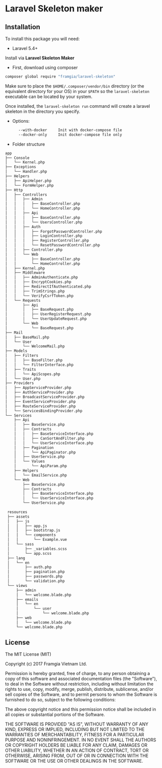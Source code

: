 # Laravel Skeleton maker

## Installation

To install this package you will need:

* Laravel 5.4+

Install via **Laravel Skeleton Maker**

- First, download using composer

```bash
composer global require "framgia/laravel-skeleton"
```

Make sure to place the `$HOME/.composer/vendor/bin` directory (or the equivalent directory for your OS) in your `$PATH` so the `laravel-skeleton` executable can be located by your system.

Once installed, the `laravel-skeleton run` command will create a laravel skeleton in the directory you specify.

- Options:
```bash
      --with-docker     Init with docker-compose file
      --docker-only     Init docker-compose file only
```

- Folder structure

```bash
app
├── Console
│   └── Kernel.php
├── Exceptions
│   └── Handler.php
├── Helpers
│   ├── ApiHelper.php
│   └── FormHelper.php
├── Http
│   ├── Controllers
│   │   ├── Admin
│   │   │   ├── BaseController.php
│   │   │   └── HomeController.php
│   │   ├── Api
│   │   │   ├── BaseController.php
│   │   │   └── UsersController.php
│   │   ├── Auth
│   │   │   ├── ForgotPasswordController.php
│   │   │   ├── LoginController.php
│   │   │   ├── RegisterController.php
│   │   │   └── ResetPasswordController.php
│   │   ├── Controller.php
│   │   └── Web
│   │       ├── BaseController.php
│   │       └── HomeController.php
│   ├── Kernel.php
│   ├── Middleware
│   │   ├── AdminAuthenticate.php
│   │   ├── EncryptCookies.php
│   │   ├── RedirectIfAuthenticated.php
│   │   ├── TrimStrings.php
│   │   └── VerifyCsrfToken.php
│   └── Requests
│       ├── Api
│       │   ├── BaseRequest.php
│       │   ├── UserRegisterRequest.php
│       │   └── UserUpdateRequest.php
│       └── Web
│           └── BaseRequest.php
├── Mail
│   ├── BaseMail.php
│   └── User
│       └── WelcomeMail.php
├── Models
│   ├── Filters
│   │   ├── BaseFilter.php
│   │   └── FilterInterface.php
│   ├── Traits
│   │   └── ApiScopes.php
│   └── User.php
├── Providers
│   ├── AppServiceProvider.php
│   ├── AuthServiceProvider.php
│   ├── BroadcastServiceProvider.php
│   ├── EventServiceProvider.php
│   ├── RouteServiceProvider.php
│   └── ServicesBindingProvider.php
└── Services
    ├── Api
    │   ├── BaseService.php
    │   ├── Contracts
    │   │   ├── BaseServiceInterface.php
    │   │   ├── CanSortAndFilter.php
    │   │   └── UserServiceInterface.php
    │   ├── Pagination
    │   │   └── ApiPaginator.php
    │   ├── UserService.php
    │   └── Values
    │       └── ApiParam.php
    ├── Helpers
    │   └── EmailService.php
    └── Web
        ├── BaseService.php
        ├── Contracts
        │   ├── BaseServiceInterface.php
        │   └── UserServiceInterface.php
        └── UserService.php
 
 resources
 ├── assets
 │   ├── js
 │   │   ├── app.js
 │   │   ├── bootstrap.js
 │   │   └── components
 │   │       └── Example.vue
 │   └── sass
 │       ├── _variables.scss
 │       └── app.scss
 ├── lang
 │   └── en
 │       ├── auth.php
 │       ├── pagination.php
 │       ├── passwords.php
 │       └── validation.php
 └── views
     ├── admin
     │   └── welcome.blade.php
     ├── emails
     │   └── en
     │       └── user
     │           └── welcome.blade.php
     ├── web
     │   └── welcome.blade.php
     └── welcome.blade.php
```
      
## License

The MIT License (MIT)

Copyright (c) 2017 Framgia Vietnam Ltd.

Permission is hereby granted, free of charge, to any person obtaining a copy
of this software and associated documentation files (the "Software"), to deal
in the Software without restriction, including without limitation the rights
to use, copy, modify, merge, publish, distribute, sublicense, and/or sell
copies of the Software, and to permit persons to whom the Software is
furnished to do so, subject to the following conditions:

The above copyright notice and this permission notice shall be included in all
copies or substantial portions of the Software.

THE SOFTWARE IS PROVIDED "AS IS", WITHOUT WARRANTY OF ANY KIND, EXPRESS OR
IMPLIED, INCLUDING BUT NOT LIMITED TO THE WARRANTIES OF MERCHANTABILITY,
FITNESS FOR A PARTICULAR PURPOSE AND NONINFRINGEMENT. IN NO EVENT SHALL THE
AUTHORS OR COPYRIGHT HOLDERS BE LIABLE FOR ANY CLAIM, DAMAGES OR OTHER
LIABILITY, WHETHER IN AN ACTION OF CONTRACT, TORT OR OTHERWISE, ARISING FROM,
OUT OF OR IN CONNECTION WITH THE SOFTWARE OR THE USE OR OTHER DEALINGS IN THE
SOFTWARE.